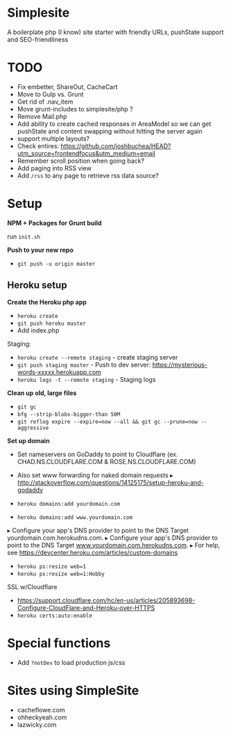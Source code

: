 Simplesite
============

A boilerplate php (I know) site starter with friendly URLs, pushState support and SEO-friendliness


# TODO

* Fix embetter, ShareOut, CacheCart
* Move to Gulp vs. Grunt
* Get rid of .nav_item
* Move grunt-includes to simplesite/php ?
* Remove Mail.php
* Add ability to create cached responses in AreaModel so we can get pushState and content swapping without hitting the server again
* support multiple layouts?
* Check <head> entires: https://github.com/joshbuchea/HEAD?utm_source=frontendfocus&utm_medium=email
* Remember scroll position when going back?
* Add paging into RSS view
* Add `/rss` to any page to retrieve rss data source?


# Setup

**NPM + Packages for Grunt build**

run `init.sh`

**Push to your new repo**

* `git push -u origin master`

## Heroku setup

**Create the Heroku php app**

* `heroku create`
* `git push heroku master`
* Add index.php

Staging:
* `heroku create --remote staging` - create staging server
* `git push staging master` - Push to dev server: https://mysterious-words-xxxxx.herokuapp.com
* `heroku logs -t --remote staging` - Staging logs

**Clean up old, large files**

* `git gc`
* `bfg --strip-blobs-bigger-than 50M`
* `git reflog expire --expire=now --all && git gc --prune=now --aggressive`

**Set up domain**

* Set nameservers on GoDaddy to point to Cloudflare (ex. CHAD.NS.CLOUDFLARE.COM & ROSE.NS.CLOUDFLARE.COM)
* Also set www forwarding for naked domain requests
▸    http://stackoverflow.com/questions/14125175/setup-heroku-and-godaddy

* `heroku domains:add yourdomain.com`
* `heroku domains:add www.yourdomain.com`

▸    Configure your app's DNS provider to point to the DNS Target yourdomain.com.herokudns.com.
▸    Configure your app's DNS provider to point to the DNS Target www.yourdomain.com.herokudns.com.
▸    For help, see https://devcenter.heroku.com/articles/custom-domains

* `heroku ps:resize web=1`
* `heroku ps:resize web=1:Hobby`

SSL w/Cloudflare

* https://support.cloudflare.com/hc/en-us/articles/205893698-Configure-CloudFlare-and-Heroku-over-HTTPS
* `heroku certs:auto:enable`


# Special functions

* Add `?notDev` to load production js/css



# Sites using SimpleSite

* cacheflowe.com
* ohheckyeah.com
* lazwicky.com
